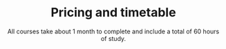 ---
title: Pricing and timetable
subtitle: All courses take about 1 month to complete and include a total of 60 hours of study.
prices:
  - title: Morning courses
    time: 9:00 - 12:00
    price: 7500 baht
  - title: Afternoon courses
    time: 13:00 - 16:00
    price: 7500 baht
  - title: Evening courses
    time: 18:00 - 20:00
    price: 8500 baht
text: Enroll for 3 months or more and receive a 5% discount!
cta:
  - icon: registerwithline.svg
    label: Register with Line
    link: https://line.me/ti/p/r2YsExlNUi
  - icon: registerwithwhatsapp.svg
    label: Register with WhatsApp
    link: https://wa.me/66619785962
---